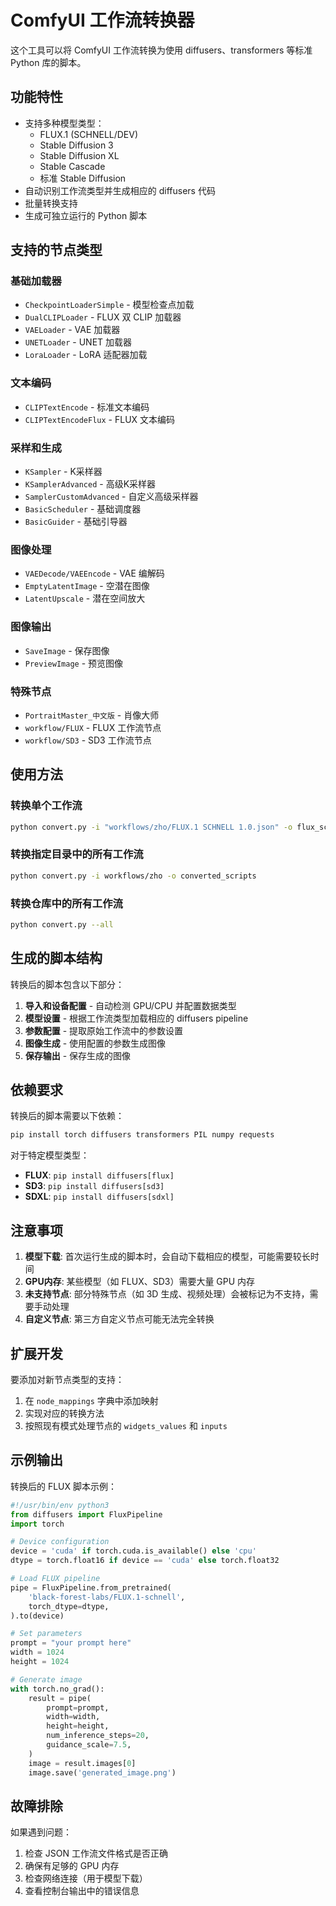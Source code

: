 # ComfyUI 工作流转换器

这个工具可以将 ComfyUI 工作流转换为使用 diffusers、transformers 等标准 Python 库的脚本。

## 功能特性

- 支持多种模型类型：
  - FLUX.1 (SCHNELL/DEV)
  - Stable Diffusion 3
  - Stable Diffusion XL
  - Stable Cascade
  - 标准 Stable Diffusion
- 自动识别工作流类型并生成相应的 diffusers 代码
- 批量转换支持
- 生成可独立运行的 Python 脚本

## 支持的节点类型

### 基础加载器
- `CheckpointLoaderSimple` - 模型检查点加载
- `DualCLIPLoader` - FLUX 双 CLIP 加载器
- `VAELoader` - VAE 加载器
- `UNETLoader` - UNET 加载器
- `LoraLoader` - LoRA 适配器加载

### 文本编码
- `CLIPTextEncode` - 标准文本编码
- `CLIPTextEncodeFlux` - FLUX 文本编码

### 采样和生成
- `KSampler` - K采样器
- `KSamplerAdvanced` - 高级K采样器
- `SamplerCustomAdvanced` - 自定义高级采样器
- `BasicScheduler` - 基础调度器
- `BasicGuider` - 基础引导器

### 图像处理
- `VAEDecode/VAEEncode` - VAE 编解码
- `EmptyLatentImage` - 空潜在图像
- `LatentUpscale` - 潜在空间放大

### 图像输出
- `SaveImage` - 保存图像
- `PreviewImage` - 预览图像

### 特殊节点
- `PortraitMaster_中文版` - 肖像大师
- `workflow/FLUX` - FLUX 工作流节点
- `workflow/SD3` - SD3 工作流节点

## 使用方法

### 转换单个工作流
```bash
python convert.py -i "workflows/zho/FLUX.1 SCHNELL 1.0.json" -o flux_script.py
```

### 转换指定目录中的所有工作流
```bash
python convert.py -i workflows/zho -o converted_scripts
```

### 转换仓库中的所有工作流
```bash
python convert.py --all
```

## 生成的脚本结构

转换后的脚本包含以下部分：

1. **导入和设备配置** - 自动检测 GPU/CPU 并配置数据类型
2. **模型设置** - 根据工作流类型加载相应的 diffusers pipeline
3. **参数配置** - 提取原始工作流中的参数设置
4. **图像生成** - 使用配置的参数生成图像
5. **保存输出** - 保存生成的图像

## 依赖要求

转换后的脚本需要以下依赖：

```bash
pip install torch diffusers transformers PIL numpy requests
```

对于特定模型类型：
- **FLUX**: `pip install diffusers[flux]`
- **SD3**: `pip install diffusers[sd3]`
- **SDXL**: `pip install diffusers[sdxl]`

## 注意事项

1. **模型下载**: 首次运行生成的脚本时，会自动下载相应的模型，可能需要较长时间
2. **GPU内存**: 某些模型（如 FLUX、SD3）需要大量 GPU 内存
3. **未支持节点**: 部分特殊节点（如 3D 生成、视频处理）会被标记为不支持，需要手动处理
4. **自定义节点**: 第三方自定义节点可能无法完全转换

## 扩展开发

要添加对新节点类型的支持：

1. 在 `node_mappings` 字典中添加映射
2. 实现对应的转换方法
3. 按照现有模式处理节点的 `widgets_values` 和 `inputs`

## 示例输出

转换后的 FLUX 脚本示例：

```python
#!/usr/bin/env python3
from diffusers import FluxPipeline
import torch

# Device configuration
device = 'cuda' if torch.cuda.is_available() else 'cpu'
dtype = torch.float16 if device == 'cuda' else torch.float32

# Load FLUX pipeline
pipe = FluxPipeline.from_pretrained(
    'black-forest-labs/FLUX.1-schnell',
    torch_dtype=dtype,
).to(device)

# Set parameters
prompt = "your prompt here"
width = 1024
height = 1024

# Generate image
with torch.no_grad():
    result = pipe(
        prompt=prompt,
        width=width,
        height=height,
        num_inference_steps=20,
        guidance_scale=7.5,
    )
    image = result.images[0]
    image.save('generated_image.png')
```

## 故障排除

如果遇到问题：

1. 检查 JSON 工作流文件格式是否正确
2. 确保有足够的 GPU 内存
3. 检查网络连接（用于模型下载）
4. 查看控制台输出中的错误信息
